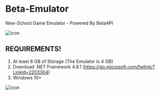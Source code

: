 # Beta-Emulator
New-School Game Emulator - Powered By BetaAPI

![icon](https://github.com/BETA-GAMES-4L/Beta-Emulator/assets/127607663/1ebd4928-46db-48c8-8240-3e101a1e1631)

REQUIREMENTS!
-
1. At least 6 GB of Storage (The Emulator Is 4 GB)
2. Download .NET Framework 4.8.1 (https://go.microsoft.com/fwlink/?LinkId=2203304)
3. Windows 10+

![icon](https://github.com/BETA-GAMES-4L/Beta-Emulator/assets/127607663/1ebd4928-46db-48c8-8240-3e101a1e1631)
